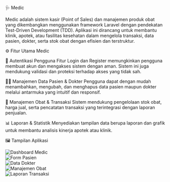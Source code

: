 🩺 Medic

Medic adalah sistem kasir (Point of Sales) dan manajemen produk obat yang dikembangkan menggunakan framework Laravel dengan pendekatan Test-Driven Development (TDD).
Aplikasi ini dirancang untuk membantu klinik, apotek, atau fasilitas kesehatan dalam mengelola transaksi, data pasien, dokter, serta stok obat dengan efisien dan terstruktur.

⚙️ Fitur Utama Medic

🔐 Autentikasi Pengguna
Fitur Login dan Register memungkinkan pengguna membuat akun dan mengakses sistem dengan aman.
Sistem ini juga mendukung validasi dan proteksi terhadap akses yang tidak sah.

👩‍⚕️ Manajemen Data Pasien & Dokter
Pengguna dapat dengan mudah menambahkan, mengubah, dan menghapus data pasien maupun dokter melalui antarmuka yang intuitif dan responsif.

💊 Manajemen Obat & Transaksi
Sistem mendukung pengelolaan stok obat, harga jual, serta pencatatan transaksi yang terintegrasi dengan laporan penjualan.

📊 Laporan & Statistik
Menyediakan tampilan data berupa laporan dan grafik untuk membantu analisis kinerja apotek atau klinik.

🖼️ Tampilan Aplikasi

<div class="row g-3"> <div class="col-md-6 col-lg-4"> <img src="{{ asset('template/img/3.jpg') }}" alt="Dashboard Medic" class="img-fluid rounded shadow-sm"> </div> <div class="col-md-6 col-lg-4"> <img src="{{ asset('template/img/4.jpg') }}" alt="Form Pasien" class="img-fluid rounded shadow-sm"> </div> <div class="col-md-6 col-lg-4"> <img src="{{ asset('template/img/5.jpg') }}" alt="Data Dokter" class="img-fluid rounded shadow-sm"> </div> <div class="col-md-6 col-lg-4"> <img src="{{ asset('template/img/6.jpg') }}" alt="Manajemen Obat" class="img-fluid rounded shadow-sm"> </div> <div class="col-md-6 col-lg-4"> <img src="{{ asset('template/img/7.jpg') }}" alt="Laporan Transaksi" class="img-fluid rounded shadow-sm"> </div> </div>
